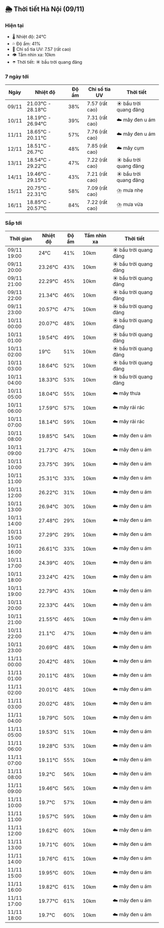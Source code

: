 ## 🌦️ Thời tiết Hà Nội (09/11)

### Hiện tại

- 🌡️ Nhiệt độ: 24℃
- 💦 Độ ẩm: 41%
- 🌟 Chỉ số tia UV: 7.57 (rất cao)
- 👁️ Tầm nhìn xa: 10km
- ☂️ Thời tiết: ☀️ bầu trời quang đãng

### 7 ngày tới

| Ngày | Nhiệt độ | Độ ẩm | Chỉ số tia UV | Thời tiết |
| --- | --- | --- | --- | --- |
| 09/11 | 21.03℃ - 28.18℃ | 38% | 7.57 (rất cao) | ☀️ bầu trời quang đãng |
| 10/11 | 18.19℃ - 26.94℃ | 39% | 7.31 (rất cao) | ☁️ mây đen u ám |
| 11/11 | 18.65℃ - 20.11℃ | 57% | 7.76 (rất cao) | ☁️ mây đen u ám |
| 12/11 | 18.51℃ - 26.7℃ | 48% | 7.85 (rất cao) | ☁️ mây cụm |
| 13/11 | 18.54℃ - 29.22℃ | 47% | 7.22 (rất cao) | ☀️ bầu trời quang đãng |
| 14/11 | 19.46℃ - 29.15℃ | 43% | 7.21 (rất cao) | ☀️ bầu trời quang đãng |
| 15/11 | 20.75℃ - 22.31℃ | 58% | 7.09 (rất cao) | ⛈️ mưa nhẹ |
| 16/11 | 18.85℃ - 20.57℃ | 84% | 7.22 (rất cao) | ⛈️ mưa vừa |

### Sắp tới

| Thời gian | Nhiệt độ | Độ ẩm | Tầm nhìn xa | Thời tiết |
| --- | --- | --- | --- | --- |
| 09/11 19:00 | 24℃ | 41% | 10km | ☀️ bầu trời quang đãng |
| 09/11 20:00 | 23.26℃ | 43% | 10km | ☀️ bầu trời quang đãng |
| 09/11 21:00 | 22.29℃ | 45% | 10km | ☀️ bầu trời quang đãng |
| 09/11 22:00 | 21.34℃ | 46% | 10km | ☀️ bầu trời quang đãng |
| 09/11 23:00 | 20.57℃ | 47% | 10km | ☀️ bầu trời quang đãng |
| 10/11 00:00 | 20.07℃ | 48% | 10km | ☀️ bầu trời quang đãng |
| 10/11 01:00 | 19.54℃ | 49% | 10km | ☀️ bầu trời quang đãng |
| 10/11 02:00 | 19℃ | 51% | 10km | ☀️ bầu trời quang đãng |
| 10/11 03:00 | 18.64℃ | 52% | 10km | ☀️ bầu trời quang đãng |
| 10/11 04:00 | 18.33℃ | 53% | 10km | ☀️ bầu trời quang đãng |
| 10/11 05:00 | 18.04℃ | 55% | 10km | ☁️ mây thưa |
| 10/11 06:00 | 17.59℃ | 57% | 10km | ☁️ mây rải rác |
| 10/11 07:00 | 18.14℃ | 59% | 10km | ☁️ mây rải rác |
| 10/11 08:00 | 19.85℃ | 54% | 10km | ☁️ mây đen u ám |
| 10/11 09:00 | 21.73℃ | 47% | 10km | ☁️ mây đen u ám |
| 10/11 10:00 | 23.75℃ | 39% | 10km | ☁️ mây đen u ám |
| 10/11 11:00 | 25.31℃ | 33% | 10km | ☁️ mây đen u ám |
| 10/11 12:00 | 26.22℃ | 31% | 10km | ☁️ mây đen u ám |
| 10/11 13:00 | 26.94℃ | 30% | 10km | ☁️ mây đen u ám |
| 10/11 14:00 | 27.48℃ | 29% | 10km | ☁️ mây đen u ám |
| 10/11 15:00 | 27.29℃ | 29% | 10km | ☁️ mây đen u ám |
| 10/11 16:00 | 26.61℃ | 33% | 10km | ☁️ mây đen u ám |
| 10/11 17:00 | 24.39℃ | 40% | 10km | ☁️ mây đen u ám |
| 10/11 18:00 | 23.24℃ | 42% | 10km | ☁️ mây đen u ám |
| 10/11 19:00 | 22.79℃ | 43% | 10km | ☁️ mây đen u ám |
| 10/11 20:00 | 22.33℃ | 44% | 10km | ☁️ mây đen u ám |
| 10/11 21:00 | 21.55℃ | 46% | 10km | ☁️ mây đen u ám |
| 10/11 22:00 | 21.1℃ | 47% | 10km | ☁️ mây đen u ám |
| 10/11 23:00 | 20.69℃ | 48% | 10km | ☁️ mây đen u ám |
| 11/11 00:00 | 20.42℃ | 48% | 10km | ☁️ mây đen u ám |
| 11/11 01:00 | 20.11℃ | 48% | 10km | ☁️ mây đen u ám |
| 11/11 02:00 | 20.01℃ | 48% | 10km | ☁️ mây đen u ám |
| 11/11 03:00 | 20.02℃ | 48% | 10km | ☁️ mây đen u ám |
| 11/11 04:00 | 19.79℃ | 50% | 10km | ☁️ mây đen u ám |
| 11/11 05:00 | 19.53℃ | 51% | 10km | ☁️ mây đen u ám |
| 11/11 06:00 | 19.28℃ | 53% | 10km | ☁️ mây đen u ám |
| 11/11 07:00 | 19.11℃ | 55% | 10km | ☁️ mây đen u ám |
| 11/11 08:00 | 19.2℃ | 56% | 10km | ☁️ mây đen u ám |
| 11/11 09:00 | 19.46℃ | 56% | 10km | ☁️ mây đen u ám |
| 11/11 10:00 | 19.7℃ | 57% | 10km | ☁️ mây đen u ám |
| 11/11 11:00 | 19.57℃ | 59% | 10km | ☁️ mây đen u ám |
| 11/11 12:00 | 19.62℃ | 60% | 10km | ☁️ mây đen u ám |
| 11/11 13:00 | 19.71℃ | 60% | 10km | ☁️ mây đen u ám |
| 11/11 14:00 | 19.76℃ | 61% | 10km | ☁️ mây đen u ám |
| 11/11 15:00 | 19.95℃ | 60% | 10km | ☁️ mây đen u ám |
| 11/11 16:00 | 19.82℃ | 61% | 10km | ☁️ mây đen u ám |
| 11/11 17:00 | 19.77℃ | 61% | 10km | ☁️ mây đen u ám |
| 11/11 18:00 | 19.7℃ | 60% | 10km | ☁️ mây đen u ám |

